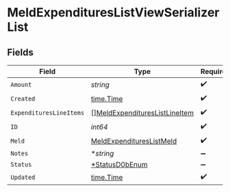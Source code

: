 # MeldExpendituresListViewSerializerList


## Fields

| Field                                                                                 | Type                                                                                  | Required                                                                              | Description                                                                           |
| ------------------------------------------------------------------------------------- | ------------------------------------------------------------------------------------- | ------------------------------------------------------------------------------------- | ------------------------------------------------------------------------------------- |
| `Amount`                                                                              | *string*                                                                              | :heavy_check_mark:                                                                    | N/A                                                                                   |
| `Created`                                                                             | [time.Time](https://pkg.go.dev/time#Time)                                             | :heavy_check_mark:                                                                    | N/A                                                                                   |
| `ExpendituresLineItems`                                                               | [][MeldExpendituresListLineItem](../../models/shared/meldexpenditureslistlineitem.md) | :heavy_check_mark:                                                                    | N/A                                                                                   |
| `ID`                                                                                  | *int64*                                                                               | :heavy_check_mark:                                                                    | N/A                                                                                   |
| `Meld`                                                                                | [MeldExpendituresListMeld](../../models/shared/meldexpenditureslistmeld.md)           | :heavy_check_mark:                                                                    | N/A                                                                                   |
| `Notes`                                                                               | **string*                                                                             | :heavy_minus_sign:                                                                    | N/A                                                                                   |
| `Status`                                                                              | [*StatusD0bEnum](../../models/shared/statusd0benum.md)                                | :heavy_minus_sign:                                                                    | N/A                                                                                   |
| `Updated`                                                                             | [time.Time](https://pkg.go.dev/time#Time)                                             | :heavy_check_mark:                                                                    | N/A                                                                                   |